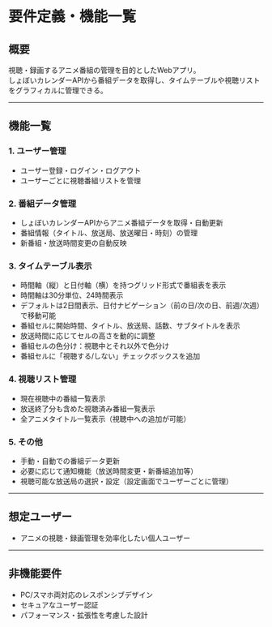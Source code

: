# 要件定義・機能一覧

## 概要
視聴・録画するアニメ番組の管理を目的としたWebアプリ。  
しょぼいカレンダーAPIから番組データを取得し、タイムテーブルや視聴リストをグラフィカルに管理できる。

---

## 機能一覧

### 1. ユーザー管理
- ユーザー登録・ログイン・ログアウト
- ユーザーごとに視聴番組リストを管理

### 2. 番組データ管理
- しょぼいカレンダーAPIからアニメ番組データを取得・自動更新
- 番組情報（タイトル、放送局、放送曜日・時刻）の管理
- 新番組・放送時間変更の自動反映

### 3. タイムテーブル表示
- 時間軸（縦）と日付軸（横）を持つグリッド形式で番組表を表示
- 時間軸は30分単位、24時間表示
- デフォルトは2日間表示、日付ナビゲーション（前の日/次の日、前週/次週）で移動可能
- 番組セルに開始時間、タイトル、放送局、話数、サブタイトルを表示
- 放送時間に応じてセルの高さを動的に調整
- 番組セルの色分け：視聴中とそれ以外で色分け
- 番組セルに「視聴する/しない」チェックボックスを追加

### 4. 視聴リスト管理
- 現在視聴中の番組一覧表示
- 放送終了分も含めた視聴済み番組一覧表示
- 全アニメタイトル一覧表示（視聴中への追加が可能）

### 5. その他
- 手動・自動での番組データ更新
- 必要に応じて通知機能（放送時間変更・新番組追加等）
- 視聴可能な放送局の選択・設定（設定画面でユーザーごとに管理）

---

## 想定ユーザー
- アニメの視聴・録画管理を効率化したい個人ユーザー

---

## 非機能要件
- PC/スマホ両対応のレスポンシブデザイン
- セキュアなユーザー認証
- パフォーマンス・拡張性を考慮した設計
